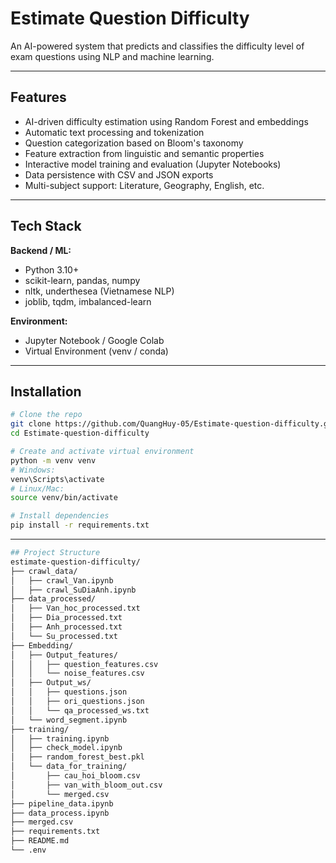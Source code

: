 # Estimate Question Difficulty

An AI-powered system that predicts and classifies the difficulty level of exam questions using NLP and machine learning.

---

## Features


- AI-driven difficulty estimation using Random Forest and embeddings  
- Automatic text processing and tokenization  
- Question categorization based on Bloom's taxonomy  
- Feature extraction from linguistic and semantic properties  
- Interactive model training and evaluation (Jupyter Notebooks)  
- Data persistence with CSV and JSON exports  
- Multi-subject support: Literature, Geography, English, etc.
---

## Tech Stack

**Backend / ML:**
- Python 3.10+
- scikit-learn, pandas, numpy
- nltk, underthesea (Vietnamese NLP)
- joblib, tqdm, imbalanced-learn

**Environment:**
- Jupyter Notebook / Google Colab
- Virtual Environment (venv / conda)

---

## Installation

```bash
# Clone the repo
git clone https://github.com/QuangHuy-05/Estimate-question-difficulty.git
cd Estimate-question-difficulty

# Create and activate virtual environment
python -m venv venv
# Windows:
venv\Scripts\activate
# Linux/Mac:
source venv/bin/activate

# Install dependencies
pip install -r requirements.txt

```
---
```bash
## Project Structure
estimate-question-difficulty/
├── crawl_data/
│   ├── crawl_Van.ipynb
│   ├── crawl_SuDiaAnh.ipynb
├── data_processed/
│   ├── Van_hoc_processed.txt
│   ├── Dia_processed.txt
│   ├── Anh_processed.txt
│   └── Su_processed.txt
├── Embedding/
│   ├── Output_features/
│   │   ├── question_features.csv
│   │   └── noise_features.csv
│   ├── Output_ws/
│   │   ├── questions.json
│   │   ├── ori_questions.json
│   │   └── qa_processed_ws.txt
│   └── word_segment.ipynb
├── training/
│   ├── training.ipynb
│   ├── check_model.ipynb
│   ├── random_forest_best.pkl
│   └── data_for_training/
│       ├── cau_hoi_bloom.csv
│       ├── van_with_bloom_out.csv
│       └── merged.csv
├── pipeline_data.ipynb
├── data_process.ipynb
├── merged.csv
├── requirements.txt
├── README.md
└── .env


